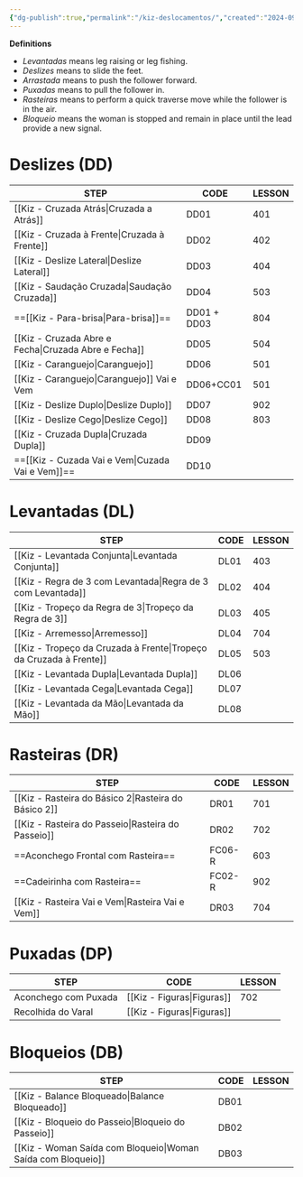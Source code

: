 ```yaml
---
{"dg-publish":true,"permalink":"/kiz-deslocamentos/","created":"2024-09-19T15:34:00.951-04:00","updated":"2025-01-29T15:51:17.816-05:00"}
---
```



**Definitions**
- *Levantadas* means leg raising or leg fishing.
- *Deslizes* means to slide the feet.
- *Arrastada* means to push the follower forward.
- *Puxadas* means to pull the follower in.
- *Rasteiras* means to perform a quick traverse move while the follower is in the air.
- *Bloqueio* means the woman is stopped and remain in place until the lead provide a new signal.

# Deslizes (DD)

| STEP                                                 | CODE        | LESSON |
| ---------------------------------------------------- | ----------- | ------ |
| [[Kiz - Cruzada Atrás\|Cruzada a Atrás]]             | DD01        | 401    |
| [[Kiz - Cruzada à Frente\|Cruzada à Frente]]         | DD02        | 402    |
| [[Kiz - Deslize Lateral\|Deslize Lateral]]           | DD03        | 404    |
| [[Kiz - Saudação Cruzada\|Saudação Cruzada]]         | DD04        | 503    |
| ==[[Kiz - Para-brisa\|Para-brisa]]==                 | DD01 + DD03 | 804    |
| [[Kiz - Cruzada Abre e Fecha\|Cruzada Abre e Fecha]] | DD05        | 504    |
| [[Kiz - Caranguejo\|Caranguejo]]                     | DD06        | 501    |
| [[Kiz - Caranguejo\|Caranguejo]] Vai e Vem           | DD06+CC01   | 501    |
| [[Kiz - Deslize Duplo\|Deslize Duplo]]               | DD07        | 902    |
| [[Kiz - Deslize Cego\|Deslize Cego]]                 | DD08        | 803    |
| [[Kiz - Cruzada Dupla\|Cruzada Dupla]]               | DD09        |        |
| ==[[Kiz - Cuzada Vai e Vem\|Cuzada Vai e Vem]]==     | DD10        |        |

# Levantadas (DL)

| STEP                                                               | CODE | LESSON |
| ------------------------------------------------------------------ | ---- | ------ |
| [[Kiz - Levantada Conjunta\|Levantada Conjunta]]                   | DL01 | 403    |
| [[Kiz - Regra de 3 com Levantada\|Regra de 3 com Levantada]]       | DL02 | 404    |
| [[Kiz - Tropeço da Regra de 3\|Tropeço da Regra de 3]]             | DL03 | 405    |
| [[Kiz - Arremesso\|Arremesso]]                                     | DL04 | 704    |
| [[Kiz - Tropeço da Cruzada à Frente\|Tropeço da Cruzada à Frente]] | DL05 | 503    |
| [[Kiz - Levantada Dupla\|Levantada Dupla]]                         | DL06 |        |
| [[Kiz - Levantada Cega\|Levantada Cega]]                           | DL07 |        |
| [[Kiz - Levantada da Mão\|Levantada da Mão]]                       | DL08 |        |

# Rasteiras (DR)

| STEP                                                 | CODE   | LESSON |
| ---------------------------------------------------- | ------ | ------ |
| [[Kiz - Rasteira do Básico 2\|Rasteira do Básico 2]] | DR01   | 701    |
| [[Kiz - Rasteira do Passeio\|Rasteira do Passeio]]   | DR02   | 702    |
| ==Aconchego Frontal com Rasteira==                   | FC06-R | 603    |
| ==Cadeirinha com Rasteira==                          | FC02-R | 902    |
| [[Kiz - Rasteira Vai e Vem\|Rasteira Vai e Vem]]     | DR03   | 704    |

# Puxadas (DP)

| STEP                 | CODE                       | LESSON |
| -------------------- | -------------------------- | ------ |
| Aconchego com Puxada | [[Kiz - Figuras\|Figuras]] | 702    |
| Recolhida do Varal   | [[Kiz - Figuras\|Figuras]] |        |

# Bloqueios (DB)

| STEP                                                         | CODE | LESSON |
| ------------------------------------------------------------ | ---- | ------ |
| [[Kiz - Balance Bloqueado\|Balance Bloqueado]]               | DB01 |        |
| [[Kiz - Bloqueio do Passeio\|Bloqueio do Passeio]]           | DB02 |        |
| [[Kiz - Woman Saída com Bloqueio\|Woman Saída com Bloqueio]] | DB03 |        |
